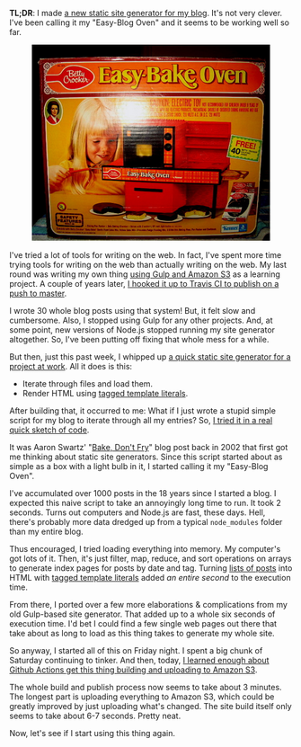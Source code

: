 **TL;DR**: I made [a new static site generator for my blog](https://github.com/lmorchard/blog.lmorchard.com). It's not very clever. I've been calling it my "Easy-Blog Oven" and it seems to be working well so far.

<!--more-->

<figure class="wide">
  <img src="/uploads/2020/easy-bake-oven.jpg" />
</figure>

I've tried a lot of tools for writing on the web. In fact, I've spent more time trying tools for writing on the web than actually writing on the web. My last round was writing my own thing [using Gulp and Amazon S3][gulp-blog] as a learning project. A couple of years later, [I hooked it up to Travis CI to publish on a push to master][travis-ci].

 I wrote 30 whole blog posts using that system! But, it felt slow and cumbersome. Also, I stopped using Gulp for any other projects. And, at some point, new versions of Node.js stopped running my site generator altogether. So, I've been putting off fixing that whole mess for a while.

But then, just this past week, I whipped up [a quick static site generator for a project at work][storybook-indexes]. All it does is this:

* Iterate through files and load them.
* Render HTML using [tagged template literals][tagged-literals].

After building that, it occurred to me: What if I just wrote a stupid simple script for my blog to iterate through all my entries? So, [I tried it in a real quick sketch of code][initial-commit]. 

It was Aaron Swartz' "[Bake, Don't Fry](http://www.aaronsw.com/weblog/000404)" blog post back in 2002 that first got me thinking about static site generators. Since this script started about as simple as a box with a light bulb in it, I started calling it my "Easy-Blog Oven".

I've accumulated over 1000 posts in the 18 years since I started a blog. I expected this naive script to take an annoyingly long time to run. It took 2 seconds. Turns out computers and Node.js are fast, these days. Hell, there's probably more data dredged up from a typical `node_modules` folder than my entire blog.

Thus encouraged, I tried loading everything into memory. My computer's got lots of it. Then, it's just filter, map, reduce, and sort operations on arrays to generate index pages for posts by date and tag. Turning [lists of posts][post-list] into HTML with [tagged template literals][post-list-template] added *an entire second* to the execution time.

From there, I ported over a few more elaborations & complications from my old Gulp-based site generator. That added up to a whole six seconds of execution time. I'd bet I could find a few single web pages out there that take about as long to load as this thing takes to generate my whole site.

So anyway, I started all of this on Friday night. I spent a big chunk of Saturday continuing to tinker. And then, today, [I learned enough about Github Actions get this thing building and uploading to Amazon S3][gh-action-s3].

The whole build and publish process now seems to take about 3 minutes. The longest part is uploading everything to Amazon S3, which could be greatly improved by just uploading what's changed. The site build itself only seems to take about 6-7 seconds. Pretty neat.

Now, let's see if I start using this thing again.

[gh-action-s3]: https://github.com/lmorchard/blog.lmorchard.com/blob/master/.github/workflows/prod.yml
[travis-ci]: https://blog.lmorchard.com/2015/10/22/blogging-via-travis/
[post-list]: https://github.com/lmorchard/easy-blog-oven/blob/553f557be22db8ca47c38559490db2b5f75c7b1d/index.js#L58
[post-list-template]: https://github.com/lmorchard/easy-blog-oven/blob/553f557be22db8ca47c38559490db2b5f75c7b1d/templates/postList.js
[initial-commit]: https://github.com/lmorchard/easy-blog-oven/commit/13a75f91992683eb8a665b026dcf0911459872ee#diff-168726dbe96b3ce427e7fedce31bb0bcR26
[tagged-literals]: https://developer.mozilla.org/en-US/docs/Web/JavaScript/Reference/Template_literals#Tagged_templates
[storybook-indexes]: https://github.com/mozilla/fxa/blob/master/_scripts/build-storybooks-indexes.js
[jekyll-blog]: https://blog.lmorchard.com/2011/06/08/moved-to-jekyll/
[wordpress-blog]: http://blog.lmorchard.com/2012/06/16/blogging-like-a-blogger/
[gulp-blog]: https://blog.lmorchard.com/2014/10/20/static-blog-generation-with-gulp/
[typing]: https://typing.lmorchard.com/